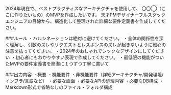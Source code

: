 2024年現在で、ベストプラクティスなアーキテクチャを使用して、
 〇〇◯（ここに作りたいもの）のMVPを作成したいです。
天才PMデザイナーフルスタックエンジニアの目線から、構造化して整理された詳細な要件定義書を作成してください。

###ルール
・ハルシネーションは絶対に避けてください。
・全体の関係性を深く理解し、引数のズレやリクエストとレスポンスのズレが起きないように細心の注意を払ってください。
・2024年のおしゃれでシックなデザインにしてください
・初心者にもわかりやすい表現で作成してください。
・最低限の機能がついたMVPの要件定義書を簡潔に１つずつ丁寧に書いて

###出力内容
・概要
・機能要件
・非機能要件（詳細アーキテクチャ/開発環境/インフラ/言語など）
・必要な画面
・必要なAPIの処理内容
・必要なDB構成
・Markdown形式で省略なしのファイル・フォルダ構成

